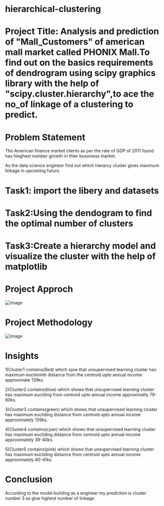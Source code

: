 # hierarchical-clustering
# Project Title: Analysis and prediction of "Mall_Customers" of american mall market called PHONIX Mall.To find out on the basics requirements of dendrogram using scipy graphics library with the help of "scipy.cluster.hierarchy",to ace the no_of linkage of a clustering to predict.
# Problem Statement
The American finance market clients as per the rate of GDP of 2011 found has hieghest number growth in thier bussiness market.

As the data science engineer find out which hierarcy cluster gives maximum linkage in upcoming future.
# Task1: import the libery and datasets
# Task2:Using the dendogram to find the optimal number of clusters
# Task3:Create a hierarchy model and visualize the cluster with the help of matplotlib
# Project Approch
![image](https://github.com/Sai-89design/hierarchical-clustering/assets/125116859/223115f1-3a86-4251-acd5-15c95e2d407b)
# Project Methodology
![image](https://github.com/Sai-89design/hierarchical-clustering/assets/125116859/9b5bd2e4-af51-40ea-b501-54ddc16f22a0)
# Insights
1)Cluster1 contains(Red) which sjow that unsupervised learning cluster has maximum euclimimh distance from the centroid upto annual income approximate 139ks

2)Cluster2 contains(blue) which shows that unsupervised learning cluster has maximum euclding from centroid upto annual income approximatly 79-80ks.

3)Cluster3 contains(green) which shows that unsupervised learning cluster has maximum eucliding distance from centroid upto annual income approximately 139ks.

4)Cluster4 contains(cyan) which shows that unsupervised learning cluster has maximum eucliding distance from centroid upto annual income approximately 39-40ks.

5)Cluster5 contains(pink) which shows that unsupervised learning cluster has maximum eucliding distance from centroid upto annual income approximately 40-41ks.

# Conclusion
According to the model building as a engineer my prediction is cluster number 3 as give highest number of linkage.
